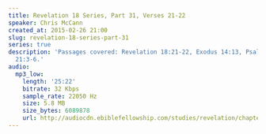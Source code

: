 ```yaml
---
title: Revelation 18 Series, Part 31, Verses 21-22
speaker: Chris McCann
created_at: 2015-02-26 21:00
slug: revelation-18-series-part-31
series: true
description: 'Passages covered: Revelation 18:21-22, Exodus 14:13, Psalm 104:35, Revelation
  21:3-6.'
audio:
  mp3_low:
    length: '25:22'
    bitrate: 32 Kbps
    sample_rate: 22050 Hz
    size: 5.8 MB
    size_bytes: 6089878
    url: http://audiocdn.ebiblefellowship.com/studies/revelation/chapter-18/2015.02.26_McCann_-_Revelation_18_Series_Part_31.mp3
---
```


